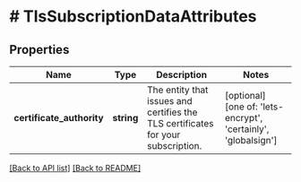 # # TlsSubscriptionDataAttributes

## Properties

Name | Type | Description | Notes
------------ | ------------- | ------------- | -------------
**certificate_authority** | **string** | The entity that issues and certifies the TLS certificates for your subscription. | [optional]  [one of: 'lets-encrypt', 'certainly', 'globalsign']


[[Back to API list]](../../README.md#endpoints) [[Back to README]](../../README.md)
